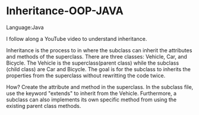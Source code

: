 # Inheritance-OOP-JAVA
Language:Java

I follow along a YouTube video to understand inheritance.

Inheritance is the process to in where the subclass can inherit the attributes and methods of the superclass.
There are three classes: Vehicle, Car, and Bicycle. The Vehicle is the superclass(parent class) while the subclass 
(child class) are Car and Bicycle. The goal is for the subclass to inherits the properties from the superclass without
rewritting the code twice.

How?
Create the attribute and method in the superclass.
In the subclass file, use the keyword "extends" to inherit from the Vehicle. 
Furthermore, a subclass can also implements its own specific method from using
the existing parent class methods. 
 

